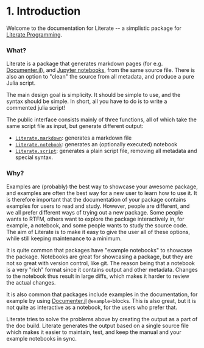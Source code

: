 # **1.** Introduction

Welcome to the documentation for Literate -- a simplistic package
for [Literate Programming](https://en.wikipedia.org/wiki/Literate_programming).

### What?

Literate is a package that generates markdown pages
(for e.g. [Documenter.jl](https://github.com/JuliaDocs/Documenter.jl)), and
[Jupyter notebooks](http://jupyter.org/), from the same source file. There is also
an option to "clean" the source from all metadata, and produce a pure Julia script.

The main design goal is simplicity. It should be simple to use, and the syntax should
be simple. In short, all you have to do is to write a commented julia script!

The public interface consists mainly of three functions, all of which take the same script file
as input, but generate different output:
- [`Literate.markdown`](@ref): generates a markdown file
- [`Literate.notebook`](@ref): generates an (optionally executed) notebook
- [`Literate.script`](@ref): generates a plain script file, removing all metadata
  and special syntax.

### Why?

Examples are (probably) the best way to showcase your awesome package, and examples
are often the best way for a new user to learn how to use it. It is therefore important
that the documentation of your package contains examples for users to read and study.
However, people are different, and we all prefer different ways of trying out a new
package. Some people wants to RTFM, others want to explore the package interactively in,
for example, a notebook, and some people wants to study the source code. The aim of
Literate is to make it easy to give the user all of these options, while still
keeping maintenance to a minimum.

It is quite common that packages have "example notebooks" to showcase the package.
Notebooks are great for showcasing a package, but they are not so great with version
control, like git. The reason being that a notebook is a very "rich" format since it
contains output and other metadata. Changes to the notebook thus result in large diffs,
which makes it harder to review the actual changes.

It is also common that packages include examples in the documentation, for example
by using [Documenter.jl](https://github.com/JuliaDocs/Documenter.jl) `@example`-blocks.
This is also great, but it is not quite as interactive as a notebook, for the users
who prefer that.

Literate tries to solve the problems above by creating the output as a part of the doc
build. Literate generates the output based on a single source file which makes it
easier to maintain, test, and keep the manual and your example notebooks in sync.

